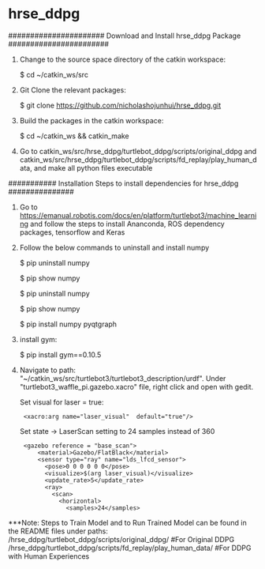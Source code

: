 # hrse_ddpg


###################### Download and Install hrse_ddpg Package #######################

1. Change to the source space directory of the catkin workspace:

	$ cd ~/catkin_ws/src

2. Git Clone the relevant packages:

	$ git clone https://github.com/nicholashojunhui/hrse_ddpg.git

3. Build the packages in the catkin workspace:

	$ cd ~/catkin_ws && catkin_make

4. Go to catkin_ws/src/hrse_ddpg/turtlebot_ddpg/scripts/original_ddpg and catkin_ws/src/hrse_ddpg/turtlebot_ddpg/scripts/fd_replay/play_human_data, and make all python files executable



########### Installation Steps to install dependencies for hrse_ddpg ###############

1. Go to https://emanual.robotis.com/docs/en/platform/turtlebot3/machine_learning and follow the steps to install Ananconda, ROS dependency packages, tensorflow and Keras

2. Follow the below commands to uninstall and install numpy 

	$ pip uninstall numpy
	
	$ pip show numpy
	
	$ pip uninstall numpy
	
	$ pip show numpy
	
	$ pip install numpy pyqtgraph

3. install gym:

	$ pip install gym==0.10.5

4. Navigate to path: "~/catkin_ws/src/turtlebot3/turtlebot3_description/urdf". Under "turtlebot3_waffle_pi.gazebo.xacro" file, right click and open with gedit.

	Set visual for laser = true:

		<xacro:arg name="laser_visual"  default="true"/>

	Set state -> LaserScan setting to 24 samples instead of 360
	
		<gazebo reference = "base_scan">
			<material>Gazebo/FlatBlack</material>
			<sensor type="ray" name="lds_lfcd_sensor">
			  <pose>0 0 0 0 0 0</pose>
			  <visualize>$(arg laser_visual)</visualize>
			  <update_rate>5</update_rate>
			  <ray>
			    <scan>
			      <horizontal>
			        <samples>24</samples>


***Note: Steps to Train Model and to Run Trained Model can be found in the README files under paths:
/hrse_ddpg/turtlebot_ddpg/scripts/original_ddpg/			#For Original DDPG
/hrse_ddpg/turtlebot_ddpg/scripts/fd_replay/play_human_data/		#For DDPG with Human Experiences




